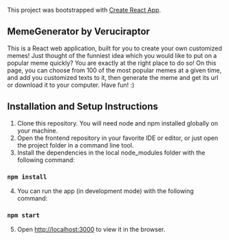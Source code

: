 This project was bootstrapped with [Create React App](https://github.com/facebook/create-react-app).

## MemeGenerator by Veruciraptor

This is a React web application, built for you to create your own customized memes! Just thought of the funniest idea which you would like to put on a popular meme quickly? You are exactly at the right place to do so! On this page, you can choose from 100 of the most popular memes at a given time, and add you customized texts to it, then generate the meme and get its url or download it to your computer. Have fun! :)

## Installation and Setup Instructions

1. Clone this repository. You will need node and npm installed globally on your machine.
2. Open the frontend repository in your favorite IDE or editor, or just open the project folder in a command line tool.
3. Install the dependencies in the local node_modules folder with the following command:

### `npm install`

4. You can run the app (in development mode) with the following command:

### `npm start`

5. Open [http://localhost:3000](http://localhost:3000) to view it in the browser.
